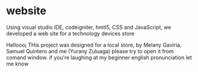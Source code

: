 # website
Using visual studio IDE, codeigniter, hmtl5, CSS and JavaScript, we developed a web site for a technology devices store

Hellooo¡ 
THis project was designed for a local store, by Melany Gaviria, Samuel Quintero and me (Yurany Zuluaga)
please try to open it from comand window.
if you're laughing at my beginner english pronunciation let me know
